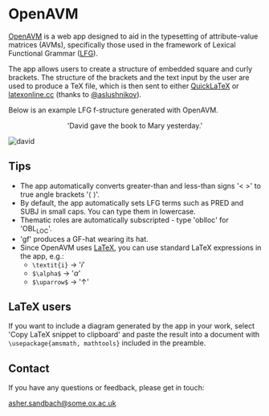 # OpenAVM
[OpenAVM](https://sandbach.github.io/OpenAVM/) is a web app designed to aid in the typesetting of attribute-value matrices (AVMs), specifically those used in the framework of Lexical Functional Grammar ([LFG](https://ling.sprachwiss.uni-konstanz.de/pages/home/lfg/)).

The app allows users to create a structure of embedded square and curly brackets. The structure of the brackets and the text input by the user 
are used to produce a TeX file, which is then sent to either [QuickLaTeX](https://quicklatex.com/) or [latexonline.cc](latexonline.cc) (thanks to [@aslushnikov](https://github.com/aslushnikov/latex-online)).

Below is an example LFG f-structure generated with OpenAVM.

<p align="center">'David gave the book to Mary yesterday.'</p>

![david](https://user-images.githubusercontent.com/80465432/116242807-94ce8f80-a766-11eb-8091-2449f1987cfd.jpg)

## Tips
* The app automatically converts greater-than and less-than signs '< >' to true angle brackets '⟨ ⟩'.
* By default, the app automatically sets LFG terms such as PRED and SUBJ in small caps. You can type them in lowercase.
* Thematic roles are automatically subscripted - type 'oblloc' for 'OBL<sub>LOC</sub>'.
* 'gf' produces a GF-hat wearing its hat.
* Since OpenAVM uses [LaTeX](https://www.overleaf.com/latex/templates/a-quick-guide-to-latex/fghqpfgnxggz), you can use standard LaTeX expressions in the app, e.g.:
  * `\textit{i}` &rarr; '_i_'
  * `$\alpha$` &rarr; '_α_'
  * `$\uparrow$` &rarr; '&uarr;'

## LaTeX users
If you want to include a diagram generated by the app in your work, select 'Copy LaTeX snippet to clipboard' and paste the result into a document with `\usepackage{amsmath, mathtools}` included in the preamble.

## Contact
If you have any questions or feedback, please get in touch:

asher.sandbach@some.ox.ac.uk
